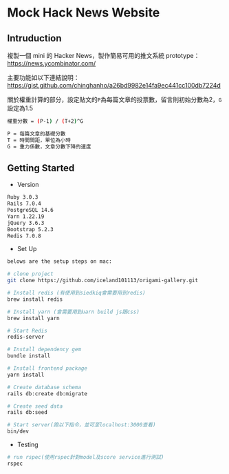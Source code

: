 # Mock Hack News Website

## Intruduction
複製一個 mini 的 Hacker News，製作簡易可用的推文系統 prototype：
https://news.ycombinator.com/

主要功能如以下連結說明：
https://gist.github.com/chinghanho/a26bd9982e14fa9ec441cc100db7224d

關於權重計算的部分，設定貼文的`P`為每篇文章的投票數，留言則初始分數為2，`G`設定為1.5
``` bash
權重分數 = (P-1) / (T+2)^G

P = 每篇文章的基礎分數
T = 時間間距，單位為小時
G = 重力係數，文章分數下降的速度
```

## Getting Started
* Version
``` bash
Ruby 3.0.3
Rails 7.0.4
PostgreSQL 14.6
Yarn 1.22.19
jQuery 3.6.3
Bootstrap 5.2.3
Redis 7.0.8
```
* Set Up 
``` bash
belows are the setup steps on mac:

# clone project
git clone https://github.com/iceland101113/origami-gallery.git

# Install redis (有使用到siedkiq會需要用到redis)
brew install redis

# Install yarn (會需要用到uarn build js跟css)
brew install yarn

# Start Redis
redis-server

# Install dependency gem
bundle install

# Install frontend package
yarn install

# Create database schema
rails db:create db:migrate

# Create seed data
rails db:seed

# Start server(跑以下指令，並可至localhost:3000查看)
bin/dev
```
* Testing
``` bash
# run rspec(使用rspec針對model及score service進行測試)
rspec
```

